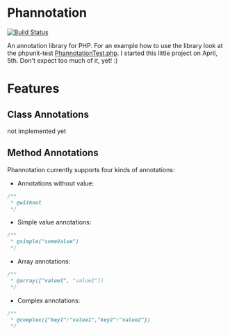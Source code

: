 # Phannotation #
[![Build Status](https://travis-ci.org/ds82/phannotation.png?branch=master)](https://travis-ci.org/ds82/phannotation)

An annotation library for PHP.
For an example how to use the library look at the phpunit-test [PhannotationTest.php](https://github.com/ds82/phannotation/blob/master/test/phannotation/PhannotationTest.php).
I started this little project on April, 5th. Don't expect too much of it, yet! :)

# Features #

## Class Annotations ##

not implemented yet

## Method Annotations ##

Phannotation currently supports four kinds of annotations:

* Annotations without value:

```php
/**
 * @without
 */
```

* Simple value annotations:

```php
/**
 * @simple("someValue")
 */
```

* Array annotations:

```php
/**
 * @array(["value1", "value2"])
 */
```

* Complex annotations:

```php
/**
 * @complex({"key1":"value1","key2":"value2"})
 */
```